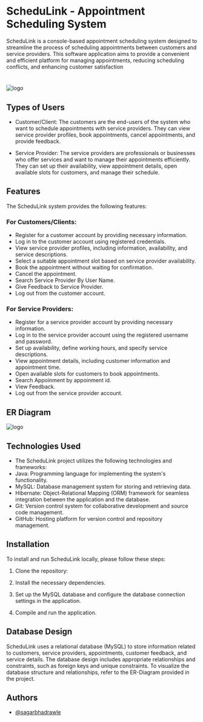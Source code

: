 # ScheduLink - Appointment Scheduling System

ScheduLink is a console-based appointment scheduling system designed to streamline the process of scheduling appointments between customers and service providers. This software application aims to provide a convenient and efficient platform for managing appointments, reducing scheduling conflicts, and enhancing customer satisfaction
#

![logo](https://drive.google.com/file/d/11jr9lqAaED4ti8OMl-P8GCXLK8v3Uf_H/view?usp=drive_link)

## Types of Users
- Customer/Client: The customers are the end-users of the system who want to schedule appointments with service providers. They can view service provider profiles, book appointments, cancel appointments, and provide feedback.

- Service Provider: The service providers are professionals or businesses who offer services and want to manage their appointments efficiently. They can set up their availability, view appointment details, open available slots for customers, and manage their schedule.


## Features
 The ScheduLink system provides the following features:

### For Customers/Clients:
- Register for a customer account by providing necessary information.
- Log in to the customer account using registered credentials.
- View service provider profiles, including information, availability, and service descriptions.
- Select a suitable appointment slot based on service provider availability.
- Book the appointment without waiting for confirmation.
- Cancel the appointment.
- Search Service Provider By User Name.
- Give Feedback to Service Provider.
- Log out from the customer account.

### For Service Providers:

- Register for a service provider account by providing necessary information.
- Log in to the service provider account using the registered username and password.
- Set up availability, define working hours, and specify service descriptions.
- View appointment details, including customer information and appointment time.
- Open available slots for customers to book appointments.
- Search Appoinment by appoinment id.
- View Feedback.
- Log out from the service provider account.
  
## ER Diagram
![logo](https://github.com/Shivam6209/soft-jelly-7030/assets/121329077/d5df0b13-2a44-4ba3-99bd-da95ebd10720)

## Technologies Used
- The ScheduLink  project utilizes the following technologies and frameworks:
- Java: Programming language for implementing the system's functionality.
- MySQL: Database management system for storing and retrieving data.
- Hibernate: Object-Relational Mapping (ORM) framework for seamless integration between the application and the database.
- Git: Version control system for collaborative development and source code management.
- GitHub: Hosting platform for version control and repository management.

## Installation
To install and run ScheduLink locally, please follow these steps:

 1. Clone the repository:
 2. Install the necessary dependencies.

 3. Set up the MySQL database and configure the database connection settings in the application.

 4. Compile and run the application.

## Database Design
ScheduLink uses a relational database (MySQL) to store information related to customers, service providers, appointments, customer feedback, and service details. The database design includes appropriate relationships and constraints, such as foreign keys and unique constraints. To visualize the database structure and relationships, refer to the ER-Diagram provided in the project.

## Authors
- [@sagarbhadrawle](https://github.com/sagarbhadrawle)
